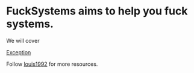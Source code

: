 FuckSystems aims to help you fuck systems.
=======

We will cover

[Exception](./exception.md)


Follow [louis1992](https://github.com/gzc) for more resources.